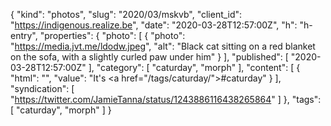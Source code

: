 {
  "kind": "photos",
  "slug": "2020/03/mskvb",
  "client_id": "https://indigenous.realize.be",
  "date": "2020-03-28T12:57:00Z",
  "h": "h-entry",
  "properties": {
    "photo": [
      {
        "photo": "https://media.jvt.me/ldodw.jpeg",
        "alt": "Black cat sitting on a red blanket on the sofa, with a slightly curled paw under him"
      }
    ],
    "published": [
      "2020-03-28T12:57:00Z"
    ],
    "category": [
      "caturday",
      "morph"
    ],
    "content": [
      {
        "html": "",
        "value": "It's <a href=\"/tags/caturday/\">#caturday</a>"
      }
    ],
    "syndication": [
      "https://twitter.com/JamieTanna/status/1243886116438265864"
    ]
  },
  "tags": [
    "caturday",
    "morph"
  ]
}
